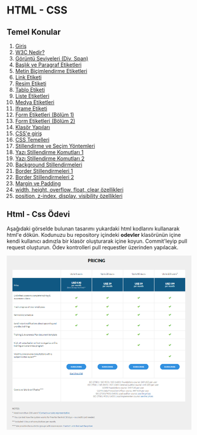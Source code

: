 # HTML - CSS

## Temel Konular

 1. [Giriş](https://www.youtube.com/watch?v=jiCSs0Weiqk)
 2. [W3C Nedir?](https://www.youtube.com/watch?v=Gw4R1XsavoM)
 3. [Görüntü Seviyeleri (Div, Span)](https://www.youtube.com/watch?v=sRo1eoW7PeA)
 4. [Başlık ve Paragraf Etiketleri](https://www.youtube.com/watch?v=vzmSTqw1X3Q)
 5. [Metin Biçimlendirme Etiketleri](https://www.youtube.com/watch?v=uew8XqPR--o)
 6. [Link Etiketi](https://www.youtube.com/watch?v=-nLW6UtvykM)
 7. [Resim Etiketi](https://www.youtube.com/watch?v=nF9ME5hPZ9k)
 8. [Tablo Etiketi](https://www.youtube.com/watch?v=mlZ_va-h-6I)
 9. [Liste Etiketleri](https://www.youtube.com/watch?v=faQM8OYGm98)
 10. [Medya Etiketleri](https://www.youtube.com/watch?v=FEc9MTZCQy0)
 11. [Iframe Etiketi](https://www.youtube.com/watch?v=TPtSH1XOWYM)
 12. [Form Etiketleri (Bölüm 1)](https://www.youtube.com/watch?v=2iqiTtQTTOA)
 13. [Form Etiketleri (Bölüm 2)](https://www.youtube.com/watch?v=tAqtmGJK2xc)
 14. [Klasör Yapıları](https://www.youtube.com/watch?v=aN3QUO84_UQ)
 15. [CSS'e giriş](https://www.youtube.com/watch?v=qkXgUwHGPSU)
 16. [CSS Temelleri](https://www.youtube.com/watch?v=dNqng4tP-24)
 17. [Stillendirme ve Seçim Yöntemleri](https://www.youtube.com/watch?v=nPWo4K00Rcw)
 18. [Yazı Stillendirme Komutları 1](https://www.youtube.com/watch?v=6VfM-ZzSqyA)
 19. [Yazı Stillendirme Komutları 2](https://www.youtube.com/watch?v=7DJRo6tqtro)
 20. [Background Stillendirmeleri](https://www.youtube.com/watch?v=ZOq050uhO7o)
 21. [Border Stillendirmeleri 1](https://www.youtube.com/watch?v=TMkO_rBFTuk)
 22. [Border Stillendirmeleri 2](https://www.youtube.com/watch?v=TsnsVkj6gPU)
 23. [Margin ve Padding](https://www.youtube.com/watch?v=qrhbvyygv5g)
 24. [width, height, overflow, float, clear özellikleri](https://www.youtube.com/watch?v=R6f4AoB9ptY)
 25. [position, z-index, display, visibility özellikleri](https://www.youtube.com/watch?v=FlgP3zgchnA)

## Html - Css Ödevi

Aşağıdaki görselde bulunan tasarımı yukardaki html kodlarını kullanarak html'e dökün. 
Kodunuzu bu repository içindeki **odevler** klasörünün içine kendi kullanıcı adınızla bir klasör oluşturarak içine koyun. 
Commit'leyip   pull request oluşturun. Ödev kontrolleri pull requestler üzerinden yapılacak. 

![Odev](homework2.png)
